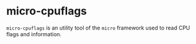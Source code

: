 # micro-cpuflags

`micro-cpuflags` is an utility tool of the `micro` framework used to read CPU flags and information.

